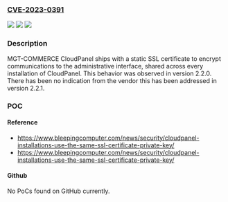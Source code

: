 ### [CVE-2023-0391](https://cve.mitre.org/cgi-bin/cvename.cgi?name=CVE-2023-0391)
![](https://img.shields.io/static/v1?label=Product&message=CloudPanel&color=blue)
![](https://img.shields.io/static/v1?label=Version&message=0%3C%3D%202.2.0%20&color=brighgreen)
![](https://img.shields.io/static/v1?label=Vulnerability&message=CWE-321%20Use%20of%20Hard-coded%20Cryptographic%20Key&color=brighgreen)

### Description

MGT-COMMERCE CloudPanel ships with a static SSL certificate to encrypt communications to the administrative interface, shared across every installation of CloudPanel. This behavior was observed in version 2.2.0. There has been no indication from the vendor this has been addressed in version 2.2.1.

### POC

#### Reference
- https://www.bleepingcomputer.com/news/security/cloudpanel-installations-use-the-same-ssl-certificate-private-key/
- https://www.bleepingcomputer.com/news/security/cloudpanel-installations-use-the-same-ssl-certificate-private-key/

#### Github
No PoCs found on GitHub currently.

